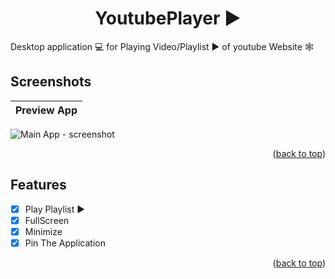 <div id="top"></div>
<h1 align="center"> YoutubePlayer ▶️ </h1>

Desktop application 💻 for Playing Video/Playlist ▶️ of youtube Website 🕸️ <br />

## Screenshots
Preview App         |
:---------------------:|
![Main App - screenshot](screenshots/Main.gif) 

<p align="right">(<a href="#top">back to top</a>)</p>

## Features
* [x] Play Playlist ▶️
* [x] FullScreen 
* [x] Minimize
* [x] Pin The Application

<p align="right">(<a href="#top">back to top</a>)</p>
